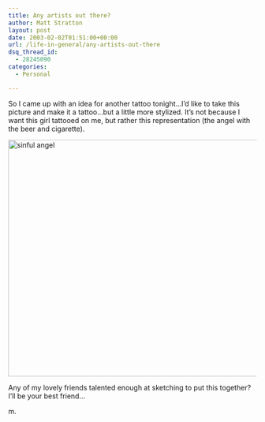 ```yaml
---
title: Any artists out there?
author: Matt Stratton
layout: post
date: 2003-02-02T01:51:00+00:00
url: /life-in-general/any-artists-out-there
dsq_thread_id:
  - 28245090
categories:
  - Personal

---
```

So I came up with an idea for another tattoo tonight&#8230;I&#8217;d like to take this picture and make it a tattoo&#8230;but a little more stylized. It&#8217;s not because I want this girl tattooed on me, but rather this representation (the angel with the beer and cigarette).

<img src="https://www.windyhop.org/images/photos/unapproved/bad_angel-20011028121544.jpg" width="640" height="480" alt="sinful angel" />

Any of my lovely friends talented enough at sketching to put this together? I&#8217;ll be your best friend&#8230;

m.